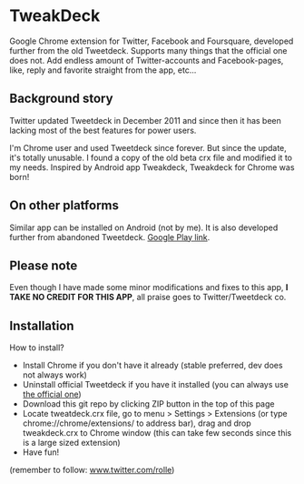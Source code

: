 TweakDeck
=========================

Google Chrome extension for Twitter, Facebook and Foursquare, developed further from the old Tweetdeck. Supports many things that the official one does not. Add endless amount of Twitter-accounts and Facebook-pages, like, reply and favorite straight from the app, etc...

Background story
--------------

Twitter updated Tweetdeck in December 2011 and since then it has been lacking most of the best features for power users.

I'm Chrome user and used Tweetdeck since forever. But since the update, it's totally unusable. I found a copy of the old beta crx file and modified it to my needs. Inspired by Android app Tweakdeck, Tweakdeck for Chrome was born!

On other platforms
--------------

Similar app can be installed on Android (not by me). It is also developed further from abandoned Tweetdeck. [Google Play link](https://play.google.com/store/apps/details?id=com.modaco.thedeck.android.app&hl=en).

Please note
--------------

Even though I have made some minor modifications and fixes to this app, **I TAKE NO CREDIT FOR THIS APP**, all praise goes to Twitter/Tweetdeck co.

Installation
--------------

How to install?

- Install Chrome if you don't have it already (stable preferred, dev does not always work)
- Uninstall official Tweetdeck if you have it installed (you can always use [the official one](http://web.tweetdeck.com))
- Download this git repo by clicking ZIP button in the top of this page
- Locate tweatdeck.crx file, go to menu > Settings > Extensions (or type chrome://chrome/extensions/ to address bar), drag and drop tweakdeck.crx to Chrome window (this can take few seconds since this is a large sized extension)
- Have fun!

(remember to follow: www.twitter.com/rolle)
